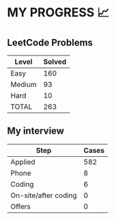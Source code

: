 # MY PROGRESS 📈

## LeetCode Problems

| Level  | Solved |
|--------|--------|
| Easy   |    160 |
| Medium |     93 |
| Hard   |     10 |
| TOTAL  |    263 |

## My interview

| Step                 | Cases |
|----------------------|-------|
| Applied              |   582 |
| Phone                |     8 |
| Coding               |     6 |
| On-site/after coding |     0 |
| Offers               |     0 |
 